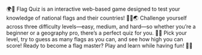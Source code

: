 🌍🎌 Flag Quiz is an interactive web-based game designed to test your knowledge of national flags and their countries! 🏳️‍🌈🌏 Challenge yourself across three difficulty levels—easy, medium, and hard—so whether you’re a beginner or a geography pro, there’s a perfect quiz for you. 🧠✨
Pick your level, try to guess as many flags as you can, and see how high you can score! 
Ready to become a flag master? Play and learn while having fun! 🚩🥇

